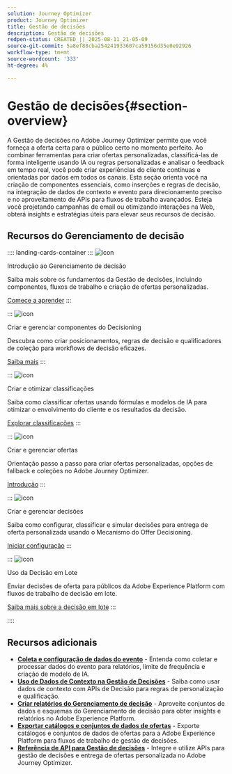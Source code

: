 ```yaml
---
solution: Journey Optimizer
product: Journey Optimizer
title: Gestão de decisões
description: Gestão de decisões
redpen-status: CREATED_||_2025-08-11_21-05-09
source-git-commit: 5a8ef88cba254241933607ca59156d35e0e92926
workflow-type: tm+mt
source-wordcount: '333'
ht-degree: 4%

---
```



# Gestão de decisões{#section-overview}

A Gestão de decisões no Adobe Journey Optimizer permite que você forneça a oferta certa para o público certo no momento perfeito. Ao combinar ferramentas para criar ofertas personalizadas, classificá-las de forma inteligente usando IA ou regras personalizadas e analisar o feedback em tempo real, você pode criar experiências do cliente contínuas e orientadas por dados em todos os canais. Esta seção orienta você na criação de componentes essenciais, como inserções e regras de decisão, na integração de dados de contexto e evento para direcionamento preciso e no aproveitamento de APIs para fluxos de trabalho avançados. Esteja você projetando campanhas de email ou otimizando interações na Web, obterá insights e estratégias úteis para elevar seus recursos de decisão.

## Recursos do Gerenciamento de decisão

:::: landing-cards-container
:::
![icon](https://cdn.experienceleague.adobe.com/icons/circle-play.svg)

Introdução ao Gerenciamento de decisão

Saiba mais sobre os fundamentos da Gestão de decisões, incluindo componentes, fluxos de trabalho e criação de ofertas personalizadas.

[Comece a aprender](get-started-decision-landing-page.md)
:::

:::
![icon](https://cdn.experienceleague.adobe.com/icons/puzzle-piece.svg)

Criar e gerenciar componentes do Decisioning

Descubra como criar posicionamentos, regras de decisão e qualificadores de coleção para workflows de decisão eficazes.

[Saiba mais](create-components-landing-page.md)
:::

:::
![icon](https://cdn.experienceleague.adobe.com/icons/bullseye.svg)

Criar e otimizar classificações

Saiba como classificar ofertas usando fórmulas e modelos de IA para otimizar o envolvimento do cliente e os resultados da decisão.

[Explorar classificações](rankings-landing-page.md)
:::

:::
![icon](https://cdn.experienceleague.adobe.com/icons/list-check.svg)

Criar e gerenciar ofertas

Orientação passo a passo para criar ofertas personalizadas, opções de fallback e coleções no Adobe Journey Optimizer.

[Introdução](managing-offers-in-the-offer-library-landing-page.md)
:::

:::
![icon](https://cdn.experienceleague.adobe.com/icons/gear.svg)

Criar e gerenciar decisões

Saiba como configurar, classificar e simular decisões para entrega de oferta personalizada usando o Mecanismo do Offer Decisioning.

[Iniciar configuração](create-manage-activities-landing-page.md)
:::

:::
![icon](https://cdn.experienceleague.adobe.com/icons/screwdriver-wrench.svg)

Uso da Decisão em Lote

Enviar decisões de oferta para públicos da Adobe Experience Platform com fluxos de trabalho de decisão em lote.

[Saiba mais sobre a decisão em lote](../using/offers/batch-delivery.md)
:::

::::


## Recursos adicionais

- **[Coleta e configuração de dados do evento](collect-event-data-landing-page.md)** - Entenda como coletar e processar dados do evento para relatórios, limite de frequência e criação de modelo de IA.
- **[Uso de Dados de Contexto na Gestão de Decisões](context-data-landing-page.md)** - Saiba como usar dados de contexto com APIs de Decisão para regras de personalização e qualificação.
- **[Criar relatórios do Gerenciamento de decisão](create-reports-landing-page.md)** - Aproveite conjuntos de dados e esquemas do Gerenciamento de decisão para obter insights e relatórios no Adobe Experience Platform.
- **[Exportar catálogos e conjuntos de dados de ofertas](export-catalog-landing-page.md)** - Exporte catálogos e conjuntos de dados de ofertas para a Adobe Experience Platform para fluxos de trabalho de gestão de decisões.
- **[Referência de API para Gestão de decisões](api-reference-landing-page.md)** - Integre e utilize APIs para gestão de decisões e entrega de ofertas personalizada no Adobe Journey Optimizer.
